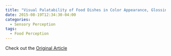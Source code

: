 ```yaml
---
title: "Visual Palatability of Food Dishes in Color Appearance, Glossiness and Convexo-concave Perception Depending on Light Source"
date: 2015-08-19T12:34:30-04:00
categories:
  - Sensory Perception
tags:
  - Food Perception
---
```




Check out the [Original Article][URL] 

[URL]:  https://doi.org/10.2150/jlve.IEIJ150000561